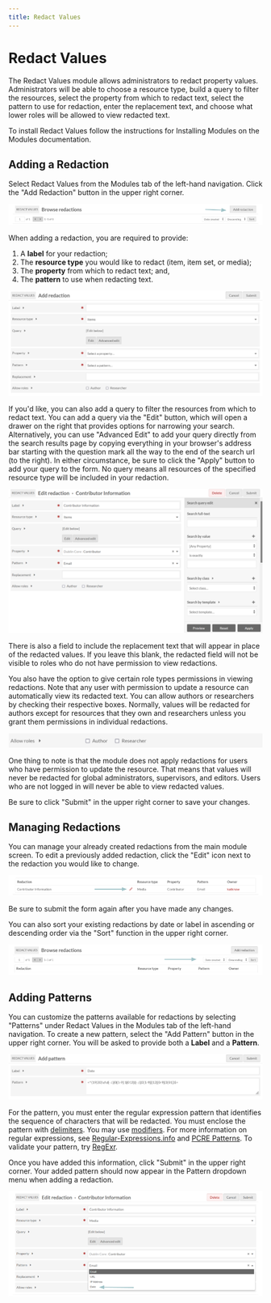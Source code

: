```yaml
---
title: Redact Values
---
```


# Redact Values

The Redact Values module allows administrators to redact property values. Administrators will be able to choose a resource type, build a query to filter the resources, select the property from which to redact text, select the pattern to use for redaction, enter the replacement text, and choose what lower roles will be allowed to view redacted text.

To install Redact Values follow the instructions for Installing Modules on the Modules documentation.

## Adding a Redaction

Select Redact Values from the Modules tab of the left-hand navigation. Click the "Add Redaction" button in the upper right corner.

![redactValues_add-redact](../modules/modulesfiles/redactValues_add-redact.png)

When adding a redaction, you are required to provide:
1. A **label** for your redaction;
2. The **resource type** you would like to redact (item, item set, or media);
3. The **property** from which to redact text; and,
4. The **pattern** to use when redacting text.

![redactValues_add](../modules/modulesfiles/redactValues_add.png)

If you'd like, you can also add a query to filter the resources from which to redact text. You can add a query via the "Edit" button, which will open a drawer on the right that provides options for narrowing your search. Alternatively, you can use "Advanced Edit" to add your query directly from the search results page by copying everything in your browser's address bar starting with the question mark all the way to the end of the search url (to the right). In either circumstance, be sure to click the "Apply" button to add your query to the form. No query means all resources of the specified resource type will be included in your redaction. 

![redactValues_query](../modules/modulesfiles/redactValues_query.png)

There is also a field to include the replacement text that will appear in place of the redacted values. If you leave this blank, the redacted field will not be visible to roles who do not have permission to view redactions.

You also have the option to give certain role types permissions in viewing redactions. Note that any user with permission to update a resource can automatically view its redacted text. You can allow authors or researchers by checking their respective boxes. Normally, values will be redacted for authors except for resources that they own and researchers unless you grant them permissions in individual redactions.

![redactValues_roles](../modules/modulesfiles/redactValues_roles.png)

One thing to note is that the module does not apply redactions for users who have permission to update the resource. That means that values will never be redacted for global administrators, supervisors, and editors. Users who are not logged in will never be able to view redacted values.

Be sure to click "Submit" in the upper right corner to save your changes.

## Managing Redactions

You can manage your already created redactions from the main module screen. To edit a previously added redaction, click the "Edit" icon next to the redaction you would like to change. 

![redactValues_edit](../modules/modulesfiles/redactValues_edit.png)

Be sure to submit the form again after you have made any changes. 

You can also sort your existing redactions by date or label in ascending or descending order via the "Sort" function in the upper right corner.

![redactValues_sort](../modules/modulesfiles/redactValues_sort.png)

## Adding Patterns

You can customize the patterns available for redactions by selecting "Patterns" under Redact Values in the Modules tab of the left-hand navigation. To create a new pattern, select the "Add Pattern" button in the upper right corner. You will be asked to provide both a **Label** and a **Pattern**.

![redactValues_add-pattern](../modules/modulesfiles/redactValues_add-pattern.png)

For the pattern, you must enter the regular expression pattern that identifies the sequence of characters that will be redacted. You must enclose the pattern with [delimiters](https://www.php.net/manual/en/regexp.reference.delimiters.php). You may use [modifiers](https://www.php.net/manual/en/reference.pcre.pattern.modifiers.php). For more information on regular expressions, see [Regular-Expressions.info](https://www.regular-expressions.info/) and [PCRE Patterns](https://www.php.net/manual/en/pcre.pattern.php). To validate your pattern, try [RegExr](https://regexr.com/).

Once you have added this information, click "Submit" in the upper right corner. Your added pattern should now appear in the Pattern dropdown menu when adding a redaction.

![redactValues_pattern-dropdown](../modules/modulesfiles/redactValues_pattern-dropdown.png)


